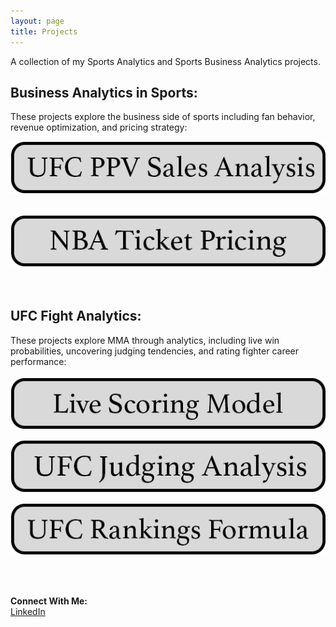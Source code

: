 ```yaml
---
layout: page
title: Projects
---
```


A collection of my Sports Analytics and Sports Business Analytics projects.

## Business Analytics in Sports:
These projects explore the business side of sports including fan behavior, revenue optimization, and pricing strategy: &nbsp;<br>

[![Image](/assets/images/ufc_ppv_analysis.png)](https://oconnellryan.github.io/ufc_ppv.html)  &nbsp;<br>

[![Image](/assets/images/nba_ticket_pricing.png)](https://oconnellryan.github.io/nba-ticket-pricing.html)  &nbsp;<br>
&nbsp;<br>


## UFC Fight Analytics:
These projects explore MMA through analytics, including live win probabilities, uncovering judging tendencies, and rating fighter career performance: &nbsp;<br>
&nbsp;<br>
[![Image](/assets/buttons/live_scoring_model.png)](https://oconnellryan.github.io/ufc-live-scoring.html)

[![Image](/assets/buttons/ufc_judging_analysis.png)](https://oconnellryan.github.io/ufc-judging-analysis.html)

[![Image](/assets/ufc/ufc_rankings_formula.png)](https://oconnellryan.github.io/ufc-rankings.html)

&nbsp;<br>
&nbsp;<br>

**Connect With Me:** &nbsp;<br>
[LinkedIn](https://www.linkedin.com/in/ryan-m-oconnell/)
